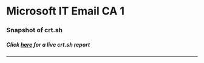 # Microsoft IT Email CA 1
### Snapshot of crt.sh
##### Click [here](https://crt.sh/?q=88F3F465935D97E6CC22133A689EC6072637967102EC3F8FA96AEBDA5AFAE674) for a live crt.sh report

---
